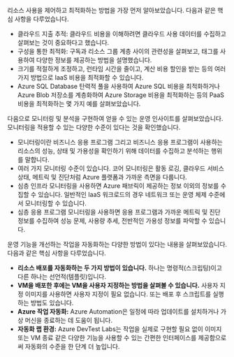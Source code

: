 리소스 사용을 제어하고 최적화하는 방법을 가장 먼저 알아보았습니다. 다음과 같은 핵심 사항을 다루었습니다.

- 클라우드 지출 추적: 클라우드 비용을 이해하려면 클라우드 사용 데이터를 수집하고 살펴보는 것이 중요하다고 했습니다.
- 구성을 통한 최적화: 구독과 리소스 그룹 계층 사이의 관련성을 살펴보고, 태그를 사용하여 다양한 정보를 제공하는 방법을 설명했습니다.
- 크기를 적절하게 조정하고, 런타임 시간을 줄이고, 계산 비용 할인을 받는 등의 여러 가지 방법으로 IaaS 비용을 최적화할 수 있습니다.
- Azure SQL Database 탄력적 풀을 사용하여 Azure SQL 비용을 최적화하거나 Azure Blob 저장소를 계층화하여 Azure Storage 비용을 최적화하는 등의 PaaS 비용을 최적화하는 몇 가지 예를 살펴보았습니다.

다음으로 모니터링 및 분석을 구현하여 얻을 수 있는 운영 인사이트를 살펴보았습니다. 모니터링을 적용할 수 있는 다양한 수준이 있다는 것을 확인했습니다.

- 모니터링이란 비즈니스 응용 프로그램 그리고 비즈니스 응용 프로그램이 사용하는 리소스의 성능, 상태 및 가용성을 확인하기 위해 데이터를 수집하고 분석하는 행위를 말합니다.
- 여러 가지 모니터링 수준이 있습니다. 코어 모니터링은 활동 로깅, 클라우드 서비스 상태, 메트릭 및 진단처럼 Azure 플랫폼과 가까운 측면을 다룹니다.
- 심층 인프라 모니터링을 사용하면 Azure 패브릭이 제공하는 정보 이외의 정보를 수집할 수 있습니다. 일반적인 IaaS 워크로드의 경우 네트워크 또는 운영 체제 수준에서 모니터링할 수 있습니다.
- 심층 응용 프로그램 모니터링을 사용하면 응용 프로그램과 가까운 메트릭 및 진단 정보를 수집하여 성능 문제, 사용량 추세, 전반적인 가용성 정보를 파악할 수 있습니다.

운영 기능을 개선하는 작업을 자동화하는 다양한 방법이 있다는 내용을 살펴보았습니다. 다음과 같은 핵심 사항을 다루었습니다.

- **리소스 배포를 자동화하는 두 가지 방법이 있습니다.** 하나는 명령적(스크립팅)이고 다른 하나는 선언적(템플릿)입니다.
- **VM을 배포한 후에는 VM을 사용자 지정하는 방법을 살펴볼 수 있습니다.** 사용자 지정 이미지를 사용하면 사용자 지정이 필요 없습니다. 또는 배포 후 스크립트를 실행하는 방법도 있습니다.
- **Azure 작업 자동화:** Azure Automation은 일정에 따라 업데이트를 설치하거나 가상 머신을 종료하는 데 도움이 됩니다.
- **자동화 랩 환경:** Azure DevTest Labs는 작업을 실제로 구현할 필요 없이 이미지 또는 VM 종료 같은 다양한 기능을 사용할 수 있는 간편한 인터페이스를 제공함으로써 자동화의 수준을 한 단계 더 높입니다.
